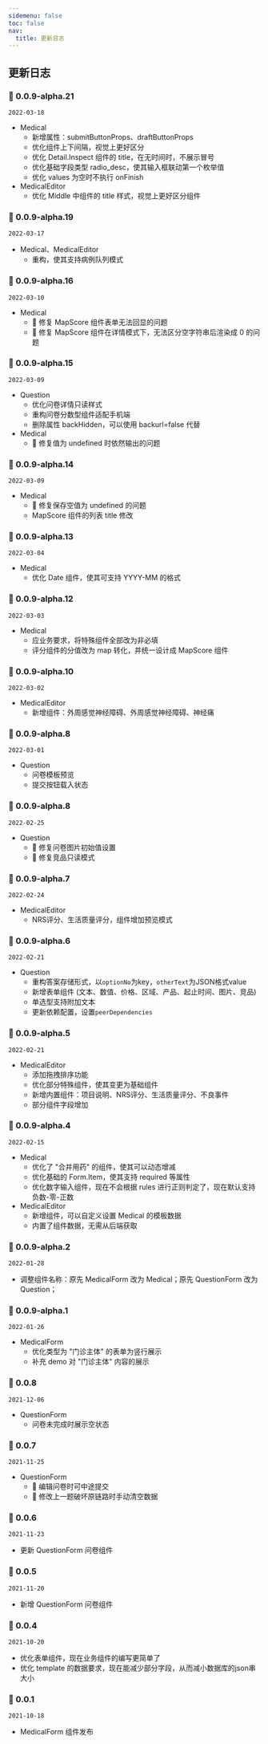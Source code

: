 ```yaml
---
sidemenu: false
toc: false
nav:
  title: 更新日志
---
```


## 更新日志

### 🚀 0.0.9-alpha.21

`2022-03-18`

- Medical
  - 新增属性：submitButtonProps、draftButtonProps
  - 优化组件上下间隔，视觉上更好区分
  - 优化 Detail.Inspect 组件的 title，在无时间时，不展示冒号
  - 优化基础字段类型 radio_desc，使其输入框联动第一个枚举值
  - 优化 values 为空时不执行 onFinish
- MedicalEditor
  - 优化 Middle 中组件的 title 样式，视觉上更好区分组件

### 🚀 0.0.9-alpha.19

`2022-03-17`

- Medical、MedicalEditor
  - 重构，使其支持病例队列模式

### 🚀 0.0.9-alpha.16

`2022-03-10`

- Medical
  - 🐞 修复 MapScore 组件表单无法回显的问题
  - 🐞 修复 MapScore 组件在详情模式下，无法区分空字符串后渲染成 0 的问题

### 🚀 0.0.9-alpha.15

`2022-03-09`

- Question
  - 优化问卷详情只读样式
  - 重构问卷分数型组件适配手机端
  - 删除属性 backHidden，可以使用 backurl=false 代替
- Medical
  - 🐞 修复值为 undefined 时依然输出的问题

### 🚀 0.0.9-alpha.14

`2022-03-09`

- Medical
  - 🐞 修复保存空值为 undefined 的问题
  - MapScore 组件的列表 title 修改

### 🚀 0.0.9-alpha.13

`2022-03-04`

- Medical
  - 优化 Date 组件，使其可支持 YYYY-MM 的格式

### 🚀 0.0.9-alpha.12

`2022-03-03`

- Medical
  - 应业务要求，将特殊组件全部改为非必填
  - 评分组件的分值改为 map 转化，并统一设计成 MapScore 组件

### 🚀 0.0.9-alpha.10

`2022-03-02`

- MedicalEditor
  - 新增组件：外周感觉神经障碍、外周感觉神经障碍、神经痛

### 🚀 0.0.9-alpha.8

`2022-03-01`

- Question
  - 问卷模板预览
  - 提交按钮载入状态

### 🚀 0.0.9-alpha.8

`2022-02-25`

- Question
  - 🐞 修复问卷图片初始值设置
  - 🐞 修复竞品只读模式

### 🚀 0.0.9-alpha.7

`2022-02-24`

- MedicalEditor
  - NRS评分、生活质量评分，组件增加预览模式

### 🚀 0.0.9-alpha.6

`2022-02-21`

- Question
  - 重构答案存储形式，以`optionNo`为key，`otherText`为JSON格式value
  - 新增表单组件 (文本、数值、价格、区域、产品、起止时间、图片、竞品)
  - 单选型支持附加文本
  - 更新依赖配置，设置`peerDependencies`

### 🚀 0.0.9-alpha.5

`2022-02-21`

- MedicalEditor
  - 添加拖拽排序功能
  - 优化部分特殊组件，使其变更为基础组件
  - 新增内置组件：项目说明、NRS评分、生活质量评分、不良事件
  - 部分组件字段增加


### 🚀 0.0.9-alpha.4

`2022-02-15`

- Medical
  - 优化了 "合并用药" 的组件，使其可以动态增减
  - 优化基础的 Form.Item，使其支持 required 等属性
  - 优化数字输入组件，现在不会根据 rules 进行正则判定了，现在默认支持 负数-零-正数
- MedicalEditor
  - 新增组件，可以自定义设置 Medical 的模板数据
  - 内置了组件数据，无需从后端获取

### 🚀 0.0.9-alpha.2

`2022-01-28`

- 调整组件名称：原先 MedicalForm 改为 Medical；原先 QuestionForm 改为 Question；

### 🚀 0.0.9-alpha.1

`2022-01-26`

- MedicalForm
  - 优化类型为 "门诊主体" 的表单为竖行展示
  - 补充 demo 对 "门诊主体" 内容的展示

### 🚀 0.0.8

`2021-12-06`

- QuestionForm
  - 问卷未完成时展示空状态

### 🚀 0.0.7

`2021-11-25`

- QuestionForm
  - 🐞 编辑问卷时可中途提交
  - 🐞 修改上一题破坏原链路时手动清空数据

### 🚀 0.0.6

`2021-11-23`

- 更新 QuestionForm 问卷组件

### 🚀 0.0.5

`2021-11-20`

- 新增 QuestionForm 问卷组件

### 🚀 0.0.4

`2021-10-20`

- 优化表单组件，现在业务组件的编写更简单了
- 优化 template 的数据要求，现在能减少部分字段，从而减小数据库的json串大小

### 🚀 0.0.1

`2021-10-18`

- MedicalForm 组件发布
